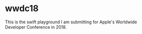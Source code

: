 # wwdc18
This is the swift playground I am submitting for Apple's Worldwide Developer Conference in 2018.
